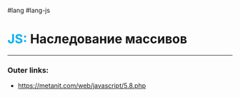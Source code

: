 #lang #lang-js
# <font color="#00b0f0">JS:</font> Наследование массивов
---
### Outer links:
- https://metanit.com/web/javascript/5.8.php